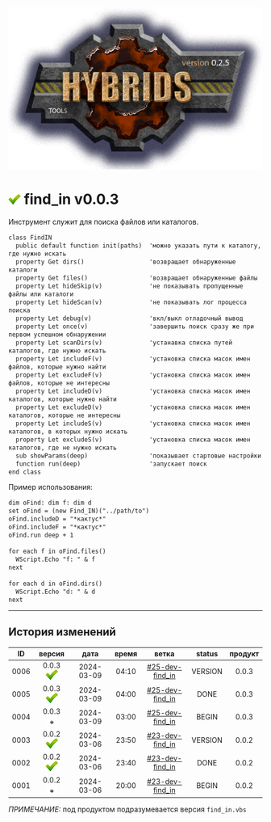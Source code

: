 [![logo](../logo.png)](../docs.md "documentation") 

[M]: ../docs.md        "родитель"
[P]: ../icons/progress.png  "в процессе..."
[S]: ../icons/success.png   "ошибок не обнаружено"
[E]: ../icons/empty.png     "нет данных"

[![S]][M] find_in v0.0.3
========================
Инструмент служит для поиска файлов или каталогов.  

```vbs
class FindIN
  public default function init(paths)  'можно указать пути к каталогу, где нужно искать
  property Get dirs()                  'возвращает обнаруженные каталоги
  property Get files()                 'возвращает обнаруженные файлы
  property Let hideSkip(v)             'не показывать пропущенные файлы или каталоги
  property Let hideScan(v)             'не показывать лог процесса поиска
  property Let debug(v)                'вкл/выкл отладочный вывод
  property Let once(v)                 'завершить поиск сразу же при первом успешном обнаружении
  property Let scanDirs(v)             'устанавка списка путей каталогов, где нужно искать
  property Let includeF(v)             'установка списка масок имен файлов, которые нужно найти
  property Let excludeF(v)             'установка списка масок имен файлов, которые не интересны
  property Let includeD(v)             'установка списка масок имен каталогов, которые нужно найти
  property Let excludeD(v)             'установка списка масок имен каталогов, которые не интересны
  property Let includeS(v)             'установка списка масок имен каталогов, в которых нужно искать
  property Let excludeS(v)             'установка списка масок имен каталогов, где не нужно искать
  sub showParams(deep)                 'показывает стартовые настройки
  function run(deep)                   'запускает поиск
end class
```

Пример использования:  

```vbs
dim oFind: dim f: dim d
set oFind = (new Find_IN)("../path/to")
oFind.includeD = "*кактус*"
oFind.includeF = "*кактус*"
oFind.run deep + 1

for each f in oFind.files()
  WScript.Echo "f: " & f
next

for each d in oFind.dirs()
  WScript.Echo "d: " & d
next
```

--------------------------------------------------------------------------------

История изменений 
-----------------

| **ID** |      версия     |    дата    | время |       ветка       | status  | продукт |  
|:------:|:---------------:|:----------:|:-----:|:-----------------:|:-------:|:-------:|  
|  0006  | 0.0.3 [![S]][M] | 2024-03-09 | 04:10 | [#25-dev-find_in] | VERSION |  0.0.3  |  
|  0005  | 0.0.3 [![S]][M] | 2024-03-09 | 04:00 | [#25-dev-find_in] |  DONE   |  0.0.3  |  
|  0004  | 0.0.3 [![E]][M] | 2024-03-09 | 03:00 | [#25-dev-find_in] |  BEGIN  |  0.0.3  |  
|  0003  | 0.0.2 [![S]][M] | 2024-03-06 | 23:50 | [#23-dev-find_in] | VERSION |  0.0.2  |  
|  0002  | 0.0.2 [![S]][M] | 2024-03-06 | 23:40 | [#23-dev-find_in] |  DONE   |  0.0.2  |  
|  0001  | 0.0.2 [![E]][M] | 2024-03-06 | 20:00 | [#23-dev-find_in] |  BEGIN  |  0.0.2  |  

*ПРИМЕЧАНИЕ:* под продуктом подразумевается версия `find_in.vbs`  

[#23-dev-find_in]: ../history.md#-v023-dev
[#25-dev-find_in]: ../history.md#-v025-dev
